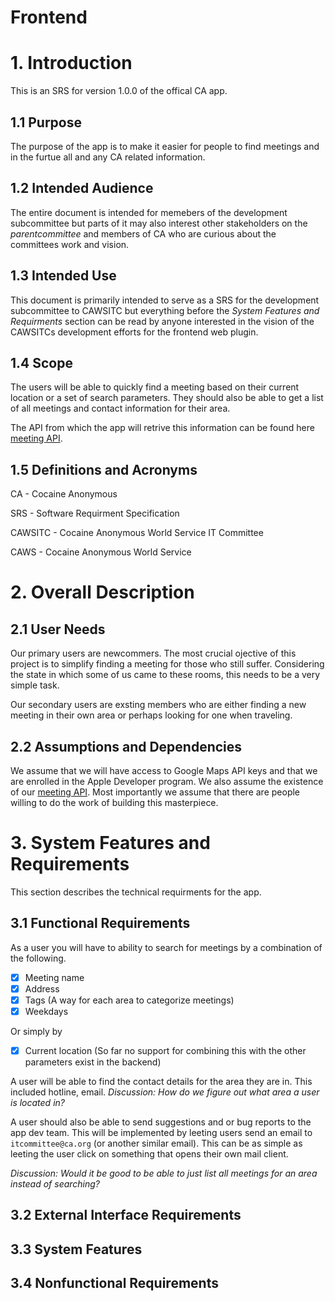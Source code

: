 # Frontend 

# 1. Introduction
This is an SRS for version 1.0.0 of the offical CA app.

## 1.1 Purpose
The purpose of the app is to make it easier for people to find meetings and in the furtue all and any CA related information.

## 1.2 Intended Audience
The entire document is intended for memebers of the development subcommittee but parts of it may also interest other stakeholders on the *parentcommittee* and members of CA who are curious about the committees work and vision.

## 1.3 Intended Use
This document is primarily intended to serve as a SRS for the development subcommittee to CAWSITC but everything before the *System Features and Requirments* section can be read by anyone interested in the vision of the CAWSITCs development efforts for the frontend web plugin.

## 1.4 Scope

The users will be able to quickly find a meeting based on their current location or a set of search parameters. They should also be able to get a list of all meetings and contact information for their area.

The API from which the app will retrive this information can be found here [meeting API](https://github.com/CAWSCIT/caws-api).

## 1.5 Definitions and Acronyms
CA - Cocaine Anonymous

SRS - Software Requirment Specification

CAWSITC - Cocaine Anonymous World Service IT Committee

CAWS - Cocaine Anonymous World Service

# 2. Overall Description

## 2.1 User Needs
Our primary users are newcommers. The most crucial ojective of this project is to simplify finding a meeting for those who still suffer. Considering the state in which some of us came to these rooms, this needs to be a very simple task.

Our secondary users are exsting members who are either finding a new meeting in their own area or perhaps looking for one when traveling.

## 2.2 Assumptions and Dependencies

We assume that we will have access to Google Maps API keys and that we are enrolled in the Apple Developer program.
We also assume the existence of our [meeting API](https://github.com/CAWSCIT/caws-api). Most importantly we assume that there are people willing to do the work of building this masterpiece.

# 3. System Features and Requirements

This section describes the technical requirments for the app.

## 3.1 Functional Requirements
As a user you will have to ability to search for meetings by a combination of the following.
- [x] Meeting name
- [x] Address
- [x] Tags (A way for each area to categorize meetings)
- [x] Weekdays

Or simply by

- [x] Current location (So far no support for combining this with the other parameters exist in the backend)

A user will be able to find the contact details for the area they are in. This included hotline, email.
*Discussion: How do we figure out what area a user is located in?*

A user should also be able to send suggestions and or bug reports to the app dev team. This will be implemented by leeting users send an email to `itcommittee@ca.org` (or another similar email). This can be as simple as leeting the user click on something that opens their own mail client.

*Discussion: Would it be good to be able to just list all meetings for an area instead of searching?*

## 3.2 External Interface Requirements

## 3.3 System Features

## 3.4 Nonfunctional Requirements
